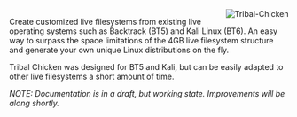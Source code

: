 <img src='http://i.imgur.com/Nqh24A7.jpg' align='right' title='Tribal-Chicken' />


Create customized live filesystems from existing live operating systems such as Backtrack (BT5) and Kali Linux (BT6). An easy way to surpass the space limitations of the 4GB live filesystem structure and generate your own unique Linux distributions on the fly.

Tribal Chicken was designed for BT5 and Kali, but can be easily adapted to other live filesystems a short amount of time.

<i>NOTE: Documentation is in a draft, but working state. Improvements will be along shortly.</i>